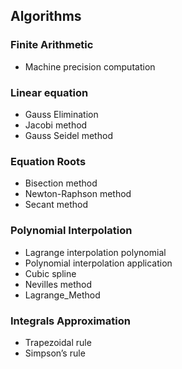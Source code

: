 

Algorithms
----------

### Finite Arithmetic

- Machine precision computation


### Linear equation

- Gauss Elimination
- Jacobi method
- Gauss Seidel method


### Equation Roots

- Bisection method
- Newton-Raphson method
- Secant method


### Polynomial Interpolation

- Lagrange interpolation polynomial
- Polynomial interpolation application
- Cubic spline
- Nevilles method
- Lagrange_Method

### Integrals Approximation

- Trapezoidal rule
- Simpson’s rule



